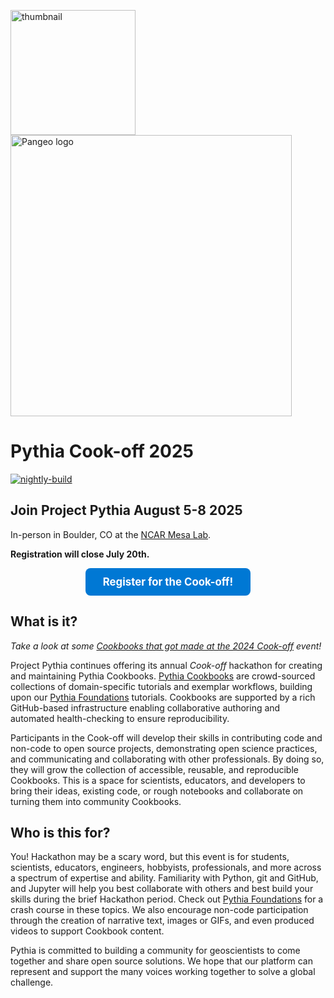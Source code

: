 <img src="thumbnail.png" alt="thumbnail" width="200"/>  <img src="images/large-logo-blue-text.png" alt="Pangeo logo" width="450"/>

# Pythia Cook-off 2025

[![nightly-build](https://github.com/ProjectPythia/pythia-cookoff-2025/actions/workflows/nightly-build.yaml/badge.svg)](https://github.com/ProjectPythia/pythia-cookoff-2025/actions/workflows/nightly-build.yaml)


## Join Project Pythia August 5-8 2025 
In-person in Boulder, CO at the [NCAR Mesa Lab](https://scied.ucar.edu/visit).

**Registration will close July 20th.**

<p align="center">
  <a href="https://www.eventsquid.com/contestant-reg.cfm?event_id=27191" style="background-color:#0078D4;color:white;padding:12px 28px;text-align:center;text-decoration:none;display:inline-block;font-size:1.2em;border-radius:8px;font-weight:bold;">
    Register for the Cook-off!
  </a>
</p>

## What is it?

_Take a look at some [Cookbooks that got made at the 2024 Cook-off](https://projectpythia.org/posts/new-cookbooks.html) event!_

Project Pythia continues offering its annual _Cook-off_ hackathon for creating and maintaining Pythia Cookbooks. [Pythia Cookbooks](https://cookbooks.projectpythia.org) are crowd-sourced collections of domain-specific tutorials and exemplar workflows, building upon our [Pythia Foundations](https://foundations.projectpythia.org) tutorials. Cookbooks are supported by a rich GitHub-based infrastructure enabling collaborative authoring and automated health-checking to ensure reproducibility.

Participants in the Cook-off will develop their skills in contributing code and non-code to open source projects, demonstrating open science practices, and communicating and collaborating with other professionals. By doing so, they will grow the collection of accessible, reusable, and reproducible Cookbooks. This is a space for scientists, educators, and developers to bring their ideas, existing code, or rough notebooks and collaborate on turning them into community Cookbooks.


## Who is this for?

You!
Hackathon may be a scary word, but this event is for students, scientists, educators, engineers, hobbyists, professionals, and more across a spectrum of expertise and ability.
Familiarity with Python, git and GitHub, and Jupyter will help you best collaborate with others and best build your skills during the brief Hackathon period.
Check out [Pythia Foundations](https://foundations.projectpythia.org) for a crash course in these topics.
We also encourage non-code participation through the creation of narrative text, images or GIFs, and even produced videos to support Cookbook content.

Pythia is committed to building a community for geoscientists to come together and share open source solutions. We hope that our platform can represent and support the many voices working together to solve a global challenge. 

